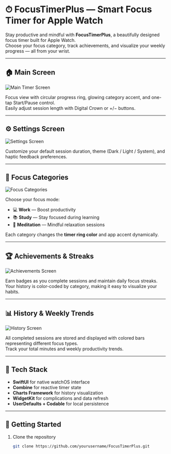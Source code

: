 # ⏱ FocusTimerPlus — Smart Focus Timer for Apple Watch  

Stay productive and mindful with **FocusTimerPlus**, a beautifully designed focus timer built for Apple Watch.  
Choose your focus category, track achievements, and visualize your weekly progress — all from your wrist.

---

## 🏠 Main Screen  

![Main Timer Screen](assets/images/focus_timer_main.png)

Focus view with circular progress ring, glowing category accent, and one-tap Start/Pause control.  
Easily adjust session length with Digital Crown or +/− buttons.

---

## ⚙️ Settings Screen  

![Settings Screen](assets/images/focus_timer_settings.png)

Customize your default session duration, theme (Dark / Light / System), and haptic feedback preferences.

---

## 🧘 Focus Categories  

![Focus Categories](assets/images/focus_timer_categories.png)

Choose your focus mode:
- 💻 **Work** — Boost productivity  
- 📚 **Study** — Stay focused during learning  
- 🧘 **Meditation** — Mindful relaxation sessions  

Each category changes the **timer ring color** and app accent dynamically.

---

## 🏆 Achievements & Streaks  

![Achievements Screen](assets/images/focus_timer_achievements.png)

Earn badges as you complete sessions and maintain daily focus streaks.  
Your history is color-coded by category, making it easy to visualize your habits.

---

## 📊 History & Weekly Trends  

![History Screen](assets/images/focus_timer_history.png)

All completed sessions are stored and displayed with colored bars representing different focus types.  
Track your total minutes and weekly productivity trends.

---

## 🧩 Tech Stack  
- **SwiftUI** for native watchOS interface  
- **Combine** for reactive timer state  
- **Charts Framework** for history visualization  
- **WidgetKit** for complications and data refresh  
- **UserDefaults + Codable** for local persistence  

---

## 🚀 Getting Started  

1. Clone the repository  
   ```bash
   git clone https://github.com/yourusername/FocusTimerPlus.git
